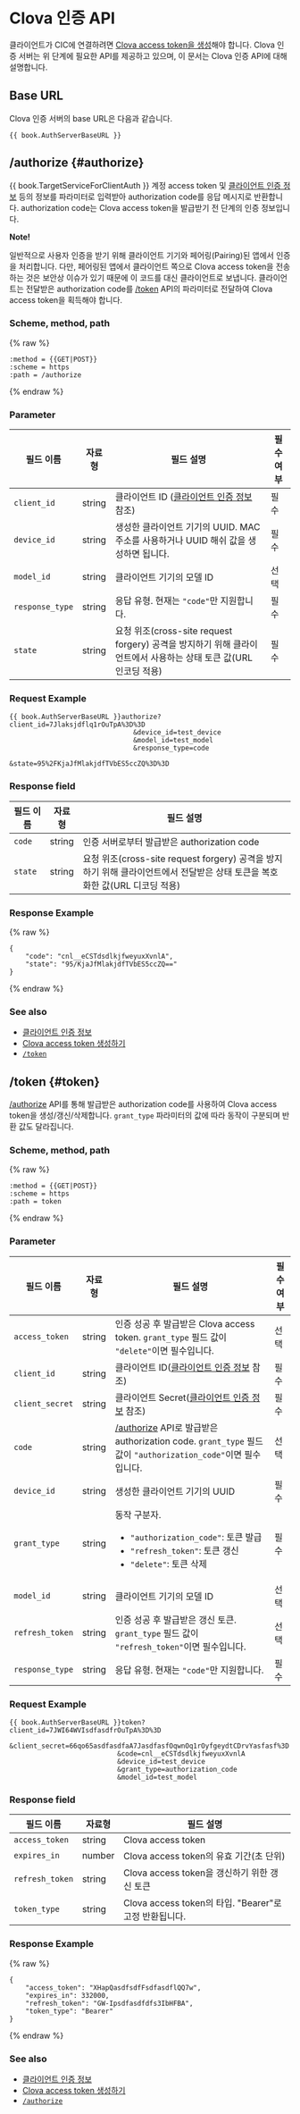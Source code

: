 # Clova 인증 API
클라이언트가 CIC에 연결하려면 [Clova access token을 생성](/CIC/Guides/Interact_with_CIC.md#CreateClovaAccessToken)해야 합니다. Clova 인증 서버는 위 단계에 필요한 API를 제공하고 있으며, 이 문서는 Clova 인증 API에 대해 설명합니다.

## Base URL
Clova 인증 서버의 base URL은 다음과 같습니다.

<pre><code>{{ book.AuthServerBaseURL }}
</code></pre>

## /authorize {#authorize}
{{ book.TargetServiceForClientAuth }} 계정 access token 및 [클라이언트 인증 정보](/CIC/Guides/Interact_with_CIC.md#ClientAuthInfo) 등의 정보를 파라미터로 입력받아 authorization code를 응답 메시지로 반환합니다. authorization code는 Clova access token을 발급받기 전 단계의 인증 정보입니다.

<div class="note">
  <p><strong>Note!</strong></p>
  <p>일반적으로 사용자 인증을 받기 위해 클라이언트 기기와 페어링(Pairing)된 앱에서 인증을 처리합니다. 다만, 페어링된 앱에서 클라이언트 쪽으로 Clova access token을 전송하는 것은 보안상 이슈가 있기 때문에 이 코드를 대신 클라이언트로 보냅니다. 클라이언트는 전달받은 authorization code를 <a href="#token">/token</a> API의 파라미터로 전달하여 Clova access token을 획득해야 합니다.</p>
</div>

### Scheme, method, path
{% raw %}
```
:method = {{GET|POST}}
:scheme = https
:path = /authorize
```
{% endraw %}

### Parameter

| 필드 이름       | 자료형    | 필드 설명                     | 필수 여부 |
|---------------|---------|-----------------------------|---------|
| `client_id`     | string  | 클라이언트 ID ([클라이언트 인증 정보](/CIC/Guides/Interact_with_CIC.md#ClientAuthInfo) 참조)          | 필수 |
| `device_id`     | string  | 생성한 클라이언트 기기의 UUID. MAC 주소를 사용하거나 UUID 해쉬 값을 생성하면 됩니다.                          | 필수 |
| `model_id`      | string  | 클라이언트 기기의 모델 ID                                                                          | 선택 |
| `response_type` | string  | 응답 유형. 현재는 `"code"`만 지원합니다.                                                           | 필수 |
| `state`         | string  | 요청 위조(cross-site request forgery) 공격을 방지하기 위해 클라이언트에서 사용하는 상태 토큰 값(URL 인코딩 적용) | 필수 |

### Request Example

<pre><code>{{ book.AuthServerBaseURL }}authorize?client_id=7Jlaksjdflq1rOuTpA%3D%3D
                               &amp;device_id=test_device
                               &amp;model_id=test_model
                               &amp;response_type=code
                               &amp;state=95%2FKjaJfMlakjdfTVbES5ccZQ%3D%3D
</code></pre>

### Response field

| 필드 이름       | 자료형    | 필드 설명                     |
|---------------|---------|-----------------------------|
| `code`  | string | 인증 서버로부터 발급받은 authorization code                                                        |
| `state` | string | 요청 위조(cross-site request forgery) 공격을 방지하기 위해 클라이언트에서 전달받은 상태 토큰을 복호화한 값(URL 디코딩 적용) |


### Response Example
{% raw %}
```
{
    "code": "cnl__eCSTdsdlkjfweyuxXvnlA",
    "state": "95/KjaJfMlakjdfTVbES5ccZQ=="
}
```
{% endraw %}

### See also
* [클라이언트 인증 정보](/CIC/Guides/Interact_with_CIC.md#ClientAuthInfo)
* [Clova access token 생성하기](/CIC/Guides/Interact_with_CIC.md#CreateClovaAccessToken)
* [`/token`](#token)


## /token {#token}
[/authorize](#authorize) API를 통해 발급받은 authorization code를 사용하여 Clova access token을 생성/갱신/삭제합니다. `grant_type` 파라미터의 값에 따라 동작이 구분되며 반환 값도 달라집니다.

### Scheme, method, path
{% raw %}
```
:method = {{GET|POST}}
:scheme = https
:path = token
```
{% endraw %}

### Parameter

| 필드 이름       | 자료형    | 필드 설명                     | 필수 여부 |
|---------------|---------|-----------------------------|---------|
| `access_token`  | string  | 인증 성공 후 발급받은 Clova access token. `grant_type` 필드 값이 `"delete"`이면 필수입니다.                                 | 선택 |
| `client_id`     | string  | 클라이언트 ID([클라이언트 인증 정보](/CIC/Guides/Interact_with_CIC.md#ClientAuthInfo) 참조)                                  | 필수 |
| `client_secret` | string  | 클라이언트 Secret([클라이언트 인증 정보](/CIC/Guides/Interact_with_CIC.md#ClientAuthInfo) 참조)                              | 필수 |
| `code`          | string  | [/authorize](#authorize) API로 발급받은 authorization code. `grant_type` 필드 값이 `"authorization_code"`이면 필수입니다.        | 선택 |
| `device_id`     | string  | 생성한 클라이언트 기기의 UUID                                                                                              | 필수 |
| `grant_type`    | string  | 동작 구분자. <ul><li><code>"authorization_code"</code>: 토큰 발급</li><li><code>"refresh_token"</code>: 토큰 갱신</li><li><code>"delete"</code>: 토큰 삭제</li></ul> | 필수 |
| `model_id`      | string  | 클라이언트 기기의 모델 ID                                                                                                 | 선택 |
| `refresh_token` | string  | 인증 성공 후 발급받은 갱신 토큰. `grant_type` 필드 값이 `"refresh_token"`이면 필수입니다.                                      | 선택 |
| `response_type` | string  | 응답 유형. 현재는 `"code"`만 지원합니다.                                                                                  | 필수 |

### Request Example

<pre><code>{{ book.AuthServerBaseURL }}token?client_id=7JWI64WVIsdfasdfrOuTpA%3D%3D
                           &amp;client_secret=66qo65asdfasdfaA7JasdfasfOqwnOq1rOyfgeydtCDrvYasfasf%3D
                           &amp;code=cnl__eCSTdsdlkjfweyuxXvnlA
                           &amp;device_id=test_device
                           &amp;grant_type=authorization_code
                           &amp;model_id=test_model
</code></pre>


### Response field

| 필드 이름       | 자료형    | 필드 설명                     |
|---------------|---------|-----------------------------|
| `access_token`  | string  | Clova access token                               |
| `expires_in`    | number  | Clova access token의 유효 기간(초 단위)              |
| `refresh_token` | string  | Clova access token을 갱신하기 위한 갱신 토큰           |
| `token_type`    | string  | Clova access token의 타입. "Bearer"로 고정 반환됩니다. |

### Response Example
{% raw %}
```
{
    "access_token": "XHapQasdfsdfFsdfasdflQQ7w",
    "expires_in": 332000,
    "refresh_token": "GW-Ipsdfasdfdfs3IbHFBA",
    "token_type": "Bearer"
}
```
{% endraw %}

### See also
* [클라이언트 인증 정보](/CIC/Guides/Interact_with_CIC.md#ClientAuthInfo)
* [Clova access token 생성하기](/CIC/Guides/Interact_with_CIC.md#CreateClovaAccessToken)
* [`/authorize`](#authorize)
